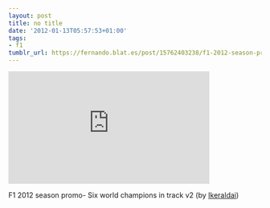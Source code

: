 ```yaml
---
layout: post
title: no title
date: '2012-01-13T05:57:53+01:00'
tags:
- f1
tumblr_url: https://fernando.blat.es/post/15762403238/f1-2012-season-promo-six-world-champions-in-track
---
```

<iframe width="400" height="225" src="http://www.youtube.com/embed/blU5SgM7l1g?fs=1&amp;feature=oembed" frameborder="0" allowfullscreen></iframe>  

F1 2012 season promo- Six world champions in track v2 (by [Ikeraldai](http://www.youtube.com/watch?feature=player_embedded&v=blU5SgM7l1g))
